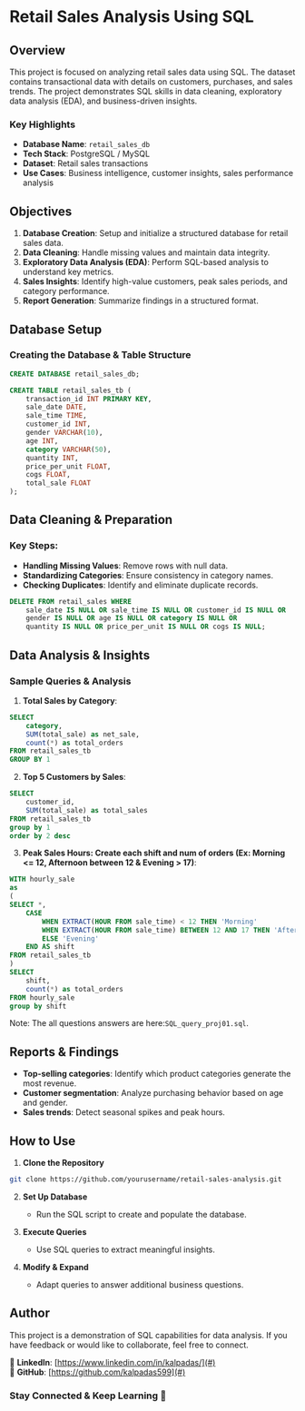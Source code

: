 # Retail Sales Analysis Using SQL

## Overview

This project is focused on analyzing retail sales data using SQL. The dataset contains transactional data with details on customers, purchases, and sales trends. The project demonstrates SQL skills in data cleaning, exploratory data analysis (EDA), and business-driven insights.

### Key Highlights
- **Database Name**: `retail_sales_db`
- **Tech Stack**: PostgreSQL / MySQL
- **Dataset**: Retail sales transactions
- **Use Cases**: Business intelligence, customer insights, sales performance analysis

## Objectives

1. **Database Creation**: Setup and initialize a structured database for retail sales data.
2. **Data Cleaning**: Handle missing values and maintain data integrity.
3. **Exploratory Data Analysis (EDA)**: Perform SQL-based analysis to understand key metrics.
4. **Sales Insights**: Identify high-value customers, peak sales periods, and category performance.
5. **Report Generation**: Summarize findings in a structured format.

## Database Setup

### Creating the Database & Table Structure
```sql
CREATE DATABASE retail_sales_db;

CREATE TABLE retail_sales_tb (
    transaction_id INT PRIMARY KEY,
    sale_date DATE,
    sale_time TIME,
    customer_id INT,
    gender VARCHAR(10),
    age INT,
    category VARCHAR(50),
    quantity INT,
    price_per_unit FLOAT,
    cogs FLOAT,
    total_sale FLOAT
);
```

## Data Cleaning & Preparation

### Key Steps:
- **Handling Missing Values**: Remove rows with null data.
- **Standardizing Categories**: Ensure consistency in category names.
- **Checking Duplicates**: Identify and eliminate duplicate records.

```sql
DELETE FROM retail_sales WHERE
    sale_date IS NULL OR sale_time IS NULL OR customer_id IS NULL OR
    gender IS NULL OR age IS NULL OR category IS NULL OR
    quantity IS NULL OR price_per_unit IS NULL OR cogs IS NULL;
```

## Data Analysis & Insights

### Sample Queries & Analysis

1. **Total Sales by Category**:
```sql
SELECT 
	category,
	SUM(total_sale) as net_sale,
	count(*) as total_orders
FROM retail_sales_tb
GROUP BY 1
```

2. **Top 5 Customers by Sales**:
```sql
SELECT
	customer_id,
	SUM(total_sale) as total_sales
FROM retail_sales_tb
group by 1
order by 2 desc
```

3. **Peak Sales Hours: Create each shift and num of orders (Ex: Morning <= 12, Afternoon between 12 & Evening > 17)**:
```sql
WITH hourly_sale
as
(
SELECT *,
	CASE 
		WHEN EXTRACT(HOUR FROM sale_time) < 12 THEN 'Morning'
		WHEN EXTRACT(HOUR FROM sale_time) BETWEEN 12 AND 17 THEN 'Afternoon'
		ELSE 'Evening'
	END AS shift
FROM retail_sales_tb
)
SELECT 
	shift,
	count(*) as total_orders
FROM hourly_sale
group by shift
```
Note: The all questions answers are here:`SQL_query_proj01.sql`.

## Reports & Findings
- **Top-selling categories**: Identify which product categories generate the most revenue.
- **Customer segmentation**: Analyze purchasing behavior based on age and gender.
- **Sales trends**: Detect seasonal spikes and peak hours.

## How to Use

1. **Clone the Repository**
```bash
git clone https://github.com/yourusername/retail-sales-analysis.git
```

2. **Set Up Database**
   - Run the SQL script to create and populate the database.

3. **Execute Queries**
   - Use SQL queries to extract meaningful insights.

4. **Modify & Expand**
   - Adapt queries to answer additional business questions.

## Author
This project is a demonstration of SQL capabilities for data analysis. If you have feedback or would like to collaborate, feel free to connect.

📌 **LinkedIn**: [https://www.linkedin.com/in/kalpadas/](#)  
📌 **GitHub**: [https://github.com/kalpadas599](#)

### Stay Connected & Keep Learning 🚀

